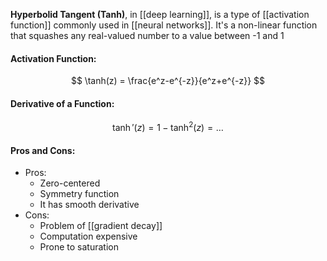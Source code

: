 **Hyperbolid Tangent (Tanh)**, in [[deep learning]], is a type of [[activation function]] commonly used in [[neural networks]]. It's a non-linear function that squashes any real-valued number to a value between -1 and 1

#### Activation Function:
$$
\tanh(z) = \frac{e^z-e^{-z}}{e^z+e^{-z}}
$$

#### Derivative of a Function:
$$
\tanh'(z) = 1-\tanh^2(z) = \dots
$$

#### Pros and Cons:

* Pros:
	* Zero-centered
	* Symmetry function
	* It has smooth derivative
* Cons:
	* Problem of [[gradient decay]]
	* Computation expensive
	* Prone to saturation